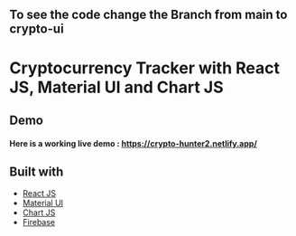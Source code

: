 ## To see the code change the Branch from main to crypto-ui

# Cryptocurrency Tracker with React JS, Material UI and Chart JS


## Demo
#### Here is a working live demo :  https://crypto-hunter2.netlify.app/

## Built with 

- [React JS](https://reactjs.org/)
- [Material UI](https://v4.mui.com/)
- [Chart JS](https://reactchartjs.github.io/react-chartjs-2/#/)
- [Firebase](https://firebase.google.com/)
